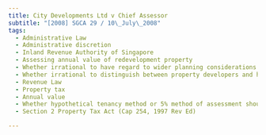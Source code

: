 ```yaml
---
title: City Developments Ltd v Chief Assessor 
subtitle: "[2008] SGCA 29 / 10\_July\_2008"
tags:
  - Administrative Law
  - Administrative discretion
  - Inland Revenue Authority of Singapore
  - Assessing annual value of redevelopment property
  - Whether irrational to have regard to wider planning considerations
  - Whether irrational to distinguish between property developers and homeowners
  - Revenue Law
  - Property tax
  - Annual value
  - Whether hypothetical tenancy method or 5% method of assessment should be used
  - Section 2 Property Tax Act (Cap 254, 1997 Rev Ed)

---
```


